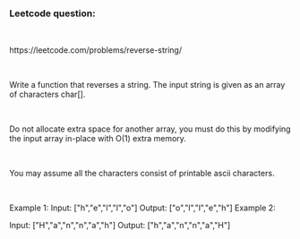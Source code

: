 <h3>Leetcode question:</h3><br>
<p>https://leetcode.com/problems/reverse-string/</p><br>
<p>Write a function that reverses a string. The input string is given as an array of characters char[].</p><br>
<p>Do not allocate extra space for another array, you must do this by modifying the input array in-place with O(1) extra memory.</p><br>
<p>You may assume all the characters consist of printable ascii characters.</p><br>

 
<p>
Example 1:
Input: ["h","e","l","l","o"]
Output: ["o","l","l","e","h"]
Example 2:

Input: ["H","a","n","n","a","h"]
Output: ["h","a","n","n","a","H"]
</p>